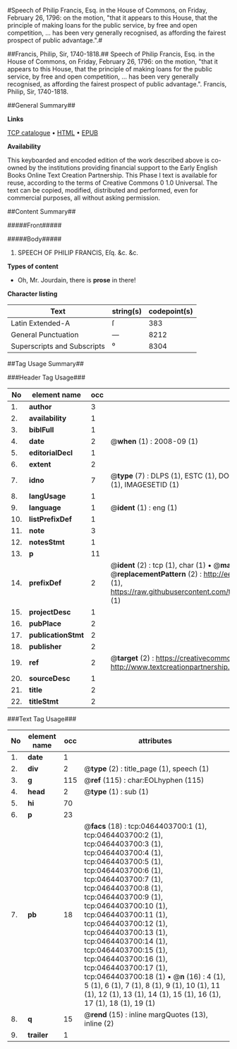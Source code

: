 #Speech of Philip Francis, Esq. in the House of Commons, on Friday, February 26, 1796: on the motion, "that it appears to this House, that the principle of making loans for the public service, by free and open competition, ... has been very generally recognised, as affording the fairest prospect of public advantage.".#

##Francis, Philip, Sir, 1740-1818.##
Speech of Philip Francis, Esq. in the House of Commons, on Friday, February 26, 1796: on the motion, "that it appears to this House, that the principle of making loans for the public service, by free and open competition, ... has been very generally recognised, as affording the fairest prospect of public advantage.".
Francis, Philip, Sir, 1740-1818.

##General Summary##

**Links**

[TCP catalogue](http://www.ota.ox.ac.uk/tcp/)  • 
[HTML](http://tei.it.ox.ac.uk/tcp/Texts-HTML/free/004/004778754.html)  • 
[EPUB](http://tei.it.ox.ac.uk/tcp/Texts-EPUB/free/004/004778754.epub)

**Availability**

This keyboarded and encoded edition of the
	       work described above is co-owned by the institutions
	       providing financial support to the Early English Books
	       Online Text Creation Partnership. This Phase I text is
	       available for reuse, according to the terms of Creative
	       Commons 0 1.0 Universal. The text can be copied,
	       modified, distributed and performed, even for
	       commercial purposes, all without asking permission.


##Content Summary##

#####Front#####

#####Body#####

1. SPEECH OF PHILIP FRANCIS, Eſq. &c. &c.

**Types of content**

  * Oh, Mr. Jourdain, there is **prose** in there!

**Character listing**


|Text|string(s)|codepoint(s)|
|---|---|---|
|Latin Extended-A|ſ|383|
|General Punctuation|—|8212|
|Superscripts             and Subscripts|⁰|8304|

##Tag Usage Summary##

###Header Tag Usage###

|No|element name|occ|attributes|
|---|---|---|---|
|1.|__author__|3||
|2.|__availability__|1||
|3.|__biblFull__|1||
|4.|__date__|2| @__when__ (1) : 2008-09 (1)|
|5.|__editorialDecl__|1||
|6.|__extent__|2||
|7.|__idno__|7| @__type__ (7) : DLPS (1), ESTC (1), DOCNO (1), TCP (1), GALEDOCNO (1), CONTENTSET (1), IMAGESETID (1)|
|8.|__langUsage__|1||
|9.|__language__|1| @__ident__ (1) : eng (1)|
|10.|__listPrefixDef__|1||
|11.|__note__|3||
|12.|__notesStmt__|1||
|13.|__p__|11||
|14.|__prefixDef__|2| @__ident__ (2) : tcp (1), char (1)  •  @__matchPattern__ (2) : ([0-9\-]+):([0-9IVX]+) (1), (.+) (1)  •  @__replacementPattern__ (2) : http://eebo.chadwyck.com/downloadtiff?vid=$1&page=$2 (1), https://raw.githubusercontent.com/textcreationpartnership/Texts/master/tcpchars.xml#$1 (1)|
|15.|__projectDesc__|1||
|16.|__pubPlace__|2||
|17.|__publicationStmt__|2||
|18.|__publisher__|2||
|19.|__ref__|2| @__target__ (2) : https://creativecommons.org/publicdomain/zero/1.0/ (1), http://www.textcreationpartnership.org/docs/. (1)|
|20.|__sourceDesc__|1||
|21.|__title__|2||
|22.|__titleStmt__|2||


###Text Tag Usage###

|No|element name|occ|attributes|
|---|---|---|---|
|1.|__date__|1||
|2.|__div__|2| @__type__ (2) : title_page (1), speech (1)|
|3.|__g__|115| @__ref__ (115) : char:EOLhyphen (115)|
|4.|__head__|2| @__type__ (1) : sub (1)|
|5.|__hi__|70||
|6.|__p__|23||
|7.|__pb__|18| @__facs__ (18) : tcp:0464403700:1 (1), tcp:0464403700:2 (1), tcp:0464403700:3 (1), tcp:0464403700:4 (1), tcp:0464403700:5 (1), tcp:0464403700:6 (1), tcp:0464403700:7 (1), tcp:0464403700:8 (1), tcp:0464403700:9 (1), tcp:0464403700:10 (1), tcp:0464403700:11 (1), tcp:0464403700:12 (1), tcp:0464403700:13 (1), tcp:0464403700:14 (1), tcp:0464403700:15 (1), tcp:0464403700:16 (1), tcp:0464403700:17 (1), tcp:0464403700:18 (1)  •  @__n__ (16) : 4 (1), 5 (1), 6 (1), 7 (1), 8 (1), 9 (1), 10 (1), 11 (1), 12 (1), 13 (1), 14 (1), 15 (1), 16 (1), 17 (1), 18 (1), 19 (1)|
|8.|__q__|15| @__rend__ (15) : inline margQuotes (13), inline (2)|
|9.|__trailer__|1||
